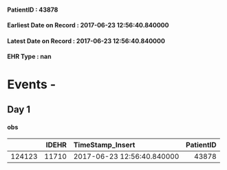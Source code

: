 
#### PatientID : 43878
#### Earliest Date on Record : 2017-06-23 12:56:40.840000
#### Latest Date on Record : 2017-06-23 12:56:40.840000
#### EHR Type : nan

# Events - 

## Day 1

#### obs
|        |   IDEHR | TimeStamp_Insert           |   PatientID |
|-------:|--------:|:---------------------------|------------:|
| 124123 |   11710 | 2017-06-23 12:56:40.840000 |       43878 |


